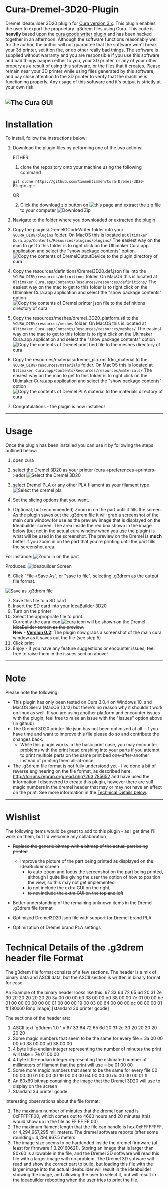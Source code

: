 # Cura-Dremel-3D20-Plugin
Dremel Ideabuilder 3D20 plugin for [Cura version 3.x](https://ultimaker.com/en/products/ultimaker-cura-software).  This plugin enables the user to export the proprietary .g3drem files using Cura.  This code is **heavily** based upon the [cura gcode writer plugin](https://github.com/Ultimaker/Cura/tree/master/plugins/GCodeWriter) and has been hacked together in an afternoon.  Although the software functions reasonably well for the author, the author will not guarantee that the software won't break your 3d printer, set it on fire, or do other really bad things.  The software is supplied without warranty and you are responsible if you use this software and bad things happen either to you, your 3D printer, or any of your other propery as a result of using this software, or the files that it creates.  Please remain near your 3D printer while using files generated by this software, and pay close attention to the 3D printer to verify that the machine is functioning properly. Any usage of this software and it's output is strictly at your own risk.

![The Cura GUI](/docs/GUI.PNG)
---
# Installation
To install, follow the instructions below:

1.  Download the plugin files by peforming one of the two actions:

    EITHER
    1. clone the repository onto your machine using the following command
    ```
    git clone https://github.com/timmehtimmeh/Cura-Dremel-3D20-Plugin.git
    ```

    OR

    2.  Click the download zip button on ![this page](https://github.com/timmehtimmeh/Cura-Dremel-3D20-Plugin) and extract the zip file to your computer
    ![Download Zip](/docs/downloadzip.png)

2.  Navigate to the folder where you downloaded or extracted the plugin

3.  Copy the plugins/DremelGCodeWriter folder into your `%CURA_DIR%/plugins` folder.  On MacOS this is located at `Ultimaker Cura.app/Contents/Resources/plugins/plugins/`  The easiest way on the mac to get to this folder is to right click on the Ultimaker Cura.app application and select the "show package contents" option.
![Copy the contents of DremelOutputDevice to the plugin directory of cura](/docs/plugindir.PNG)

4.   Copy the resources/definitions/Dremel3D20.def.json file into the `%CURA_DIR%/resources/definitions` folder.  On MacOS this is located at `Ultimaker Cura.app/Contents/Resources/resources/definitions/`  The easiest way on the mac to get to this folder is to right click on the Ultimaker Cura.app application and select the "show package contents" option
![Copy the contents of Dremel printer json file to the definitions directory of cura](/docs/dremelresource.PNG)

5.  Copy the resources/meshes/dremel_3D20_platform.stl to the `%CURA_DIR%/resources/meshes` folder.  On MacOS this is located at `Ultimaker Cura.app/Contents/Resources/resources/meshes/`  The easiest way on the mac to get to this folder is to right click on the Ultimaker Cura.app application and select the "show package contents" option
![Copy the contents of Dremel print bed file to the meshes directory of cura](/docs/meshesdir.png)

6.  Copy the resources/materials/dremel_pla.xml.fdm_material to the `%CURA_DIR%/resources/materials` folder.   On MacOS this is located at `Ultimaker Cura.app/Contents/Resources/resources/materials/`  The easiest way on the mac to get to this folder is to right click on the Ultimaker Cura.app application and select the "show package contents" option
![Copy the contents of Dremel PLA material to the materials directory of cura](/docs/material.png)    

7.  Congratulations - the plugin is now installed!
---
# Usage
Once the plugin has been installed you can use it by following the steps outlined below:
1. open cura
2. select the Dremel 3D20 as your printer (cura->preferences->printers->add)
![Select the Dremel 3D20](/docs/addprinter.png)

3. select Dremel PLA or any other PLA filament as your filament type
![Select the dremel pla](/docs/selectpla.png)

4. Set the slicing options that you want.

5. (Optional, but recommended) Zoom in on the part until it fills the screen.  As the plugin saves out the .g3drem file it will grab a screenshot of the main cura window for use as the preview image that is displayed on the Ideabuilder screen. The area inside the red box shown in the image below (but not in the actual cura window when you use the plugin) is what will be used in the screenshot.  The preview on the Dremel is **much** better if you zoom in on the part that you're printing until the part fills the screenshot area.  

For instance:
![Zoom in on the part](/docs/Zoom_For_Screenshot.PNG)

Produces:
![Ideabuilder Screen](docs/Ideabuilder_screen.jpg)

6. Click "File->Save As", or "save to file", selecting .g3drem as the output file format.

![Save as .g3drem file](/docs/saveas.PNG)

7. Save this file to a SD card
8. Insert the SD card into your IdeaBuilder 3D20
9. Turn on the printer
10. Select the appropriate file to print.  
    ~~Currently the cura icon~~ ![cura icon](plugins/DremelGCodeWriter/cura80x60.bmp) ~~will be shown on the Dremel IdeaBuilder screen as the preview.~~  
    **New - [Version 0.2](https://github.com/timmehtimmeh/Cura-Dremel-3D20-Plugin/releases/tag/v0.2):** The plugin now grabs a screenshot of the main cura window as it saves out the file (see step 5)
11. Click print
12. Enjoy - if you have any feature suggestions or encounter issues, feel free to raise them in the issues section above!
---
# Note
Please note the following:
* This plugin has only been tested on Cura 3.0.4 on Windows 10, and MacOS Sierra (MacOS 10.12) but there's no reason why it shouldn't work on linux as well.  If you are using another platform and encounter issues with the plugin, feel free to raise an issue with the "Issues" option above (in github)
* The Dremel 3D20 printer file json has not been optimized at all - if you have time and want to improve this file please do so and contribute the changes back.
  * While this plugin works in the basic print case, you may encounter problems with the print head crashing into your parts if you attempt to print multiple parts on the same print bed one-after-another instead of printing them all-at-once.
* The .g3drem file format is not fully understood yet - I've done a bit of reverse engineering on the file format, as described here: http://forums.reprap.org/read.php?263,785652 and have used the information I discovered to create this plugin, however there are still magic numbers in the dremel header that may or may not have an effect on the print.  See more information in the [Technical Details below](#Technical_Details).
---
# Wishlist
The following items would be great to add to this plugin - as I get time I'll work on them, but I'd welcome any collaboration
* ~~Replace the generic bitmap with a bitmap of the actual part being printed~~
    * Improve the picture of the part being printed as displayed on the IdeaBuilder screen
        * to auto-zoom and focus the screenshot on the part being printed, although I quite like giving the user the option of how to position the view, so this may not get implemented
        * ~~to not include the extra GUI on the right~~,
        * ~~to not include the extra GUI on the top and left~~

* Better understanding of the remaining unknown items in the Dremel .g3drem file format
* ~~Optimized Dremel3D20 json file with support for Dremel brand PLA~~
* Optimization of Dremel brand PLA settings

# <a name="Technical_Details"></a>Technical Details of the .g3drem header file Format
The g3drem file format consists of a few sections.  The header is a mix of binary data and ASCII data, but the ASCII section is written in binary format for ease.

An Example of the binary header looks like this:
67 33 64 72 65 6d 20 31 2e 30 20 20 20 20 20 20
3a 00 00 00 b0 38 00 00 b0 38 00 00 7e 01 00 00
be 01 00 00 00 00 00 00 01 00 00 00 19 00 03 00
64 00 00 00 dc 00 00 00 01 ff [80x60 Bmp image]
[standard 3d printer gcode]

The sections of the header are:
1. ASCII text 'g3drem 1.0      ' = 67 33 64 72 65 6d 20 31 2e 30 20 20 20 20 20 20
2. Some magic numbers that seem to be the same for every file = 3a 00 00 00 b0 38 00 00 b0 38 00 00
3. 4 byte little-endian integer representing the number of minutes the print will take = 7e 01 00 00
4. 4 byte little-endian integer representing the estimated number of millimeters of filament that the print will use = be 01 00 00
5. Some more magic numbers that seem to be the same for every file 00 00 00 00 01 00 00 00 19 00 03 00
64 00 00 00 dc 00 00 00 01 ff
6. An 80x60 bitmap containing the image that the Dremel 3D20 will use to display on the screen
7. Standard 3d printer gcode

Interesting observations about the file format:
1.  The maximum number of minutes that the dremel can read is 0xFFFFFF00, which comes out to 4660 hours and 20 minutes (this would show up in the file as FF FF FF 00)
2.  The maximum fiament length that the file can handle is hex 0xFFFFFFFF, or 4,294,967,295 millimeters. The dremel software reports (after some rounding): 4,294,967.5 meters
3.  The image size seems to be hardcoded inside the dremel firmware (at least for firmware 1.3.20160621).  Storing an image that is larger than 80x60 is allowable in the file, and the Dremel 3D software will read this file with a larger image with no problem.  The Dremel 3D sofware will read and show the correct part to build, but loading this file with the larger image into the actual Ideabuilder will result in the ideabuilder showing the image, and allowing the user to select it, but will result in the Ideabuilder rebooting when the user tries to print the file.
